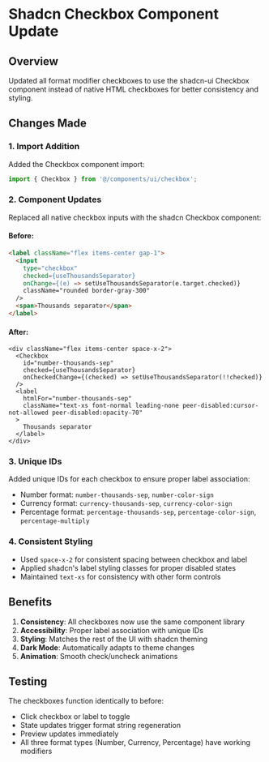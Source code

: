 # Shadcn Checkbox Component Update

## Overview
Updated all format modifier checkboxes to use the shadcn-ui Checkbox component instead of native HTML checkboxes for better consistency and styling.

## Changes Made

### 1. Import Addition
Added the Checkbox component import:
```typescript
import { Checkbox } from '@/components/ui/checkbox';
```

### 2. Component Updates
Replaced all native checkbox inputs with the shadcn Checkbox component:

#### Before:
```html
<label className="flex items-center gap-1">
  <input
    type="checkbox"
    checked={useThousandsSeparator}
    onChange={(e) => setUseThousandsSeparator(e.target.checked)}
    className="rounded border-gray-300"
  />
  <span>Thousands separator</span>
</label>
```

#### After:
```tsx
<div className="flex items-center space-x-2">
  <Checkbox
    id="number-thousands-sep"
    checked={useThousandsSeparator}
    onCheckedChange={(checked) => setUseThousandsSeparator(!!checked)}
  />
  <label
    htmlFor="number-thousands-sep"
    className="text-xs font-normal leading-none peer-disabled:cursor-not-allowed peer-disabled:opacity-70"
  >
    Thousands separator
  </label>
</div>
```

### 3. Unique IDs
Added unique IDs for each checkbox to ensure proper label association:
- Number format: `number-thousands-sep`, `number-color-sign`
- Currency format: `currency-thousands-sep`, `currency-color-sign`
- Percentage format: `percentage-thousands-sep`, `percentage-color-sign`, `percentage-multiply`

### 4. Consistent Styling
- Used `space-x-2` for consistent spacing between checkbox and label
- Applied shadcn's label styling classes for proper disabled states
- Maintained `text-xs` for consistency with other form controls

## Benefits
1. **Consistency**: All checkboxes now use the same component library
2. **Accessibility**: Proper label association with unique IDs
3. **Styling**: Matches the rest of the UI with shadcn theming
4. **Dark Mode**: Automatically adapts to theme changes
5. **Animation**: Smooth check/uncheck animations

## Testing
The checkboxes function identically to before:
- Click checkbox or label to toggle
- State updates trigger format string regeneration
- Preview updates immediately
- All three format types (Number, Currency, Percentage) have working modifiers
